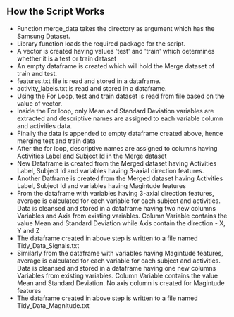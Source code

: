 ## How the Script Works

* Function merge_data takes the directory as argument which has the Samsung Dataset.
* Library function loads the required package for the script.
* A vector is created having values 'test' and 'train' which determines whether it is a test or train dataset
* An empty dataframe is created which will hold the Merge dataset of train and test.
* features.txt file is read and stored in a dataframe.
* activity_labels.txt is read and stored in a dataframe.
* Using the For Loop, test and train dataset is read from file based on the value of vector. 
* Inside the For loop, only Mean and Standard Deviation variables are extracted and descriptive names are assigned to each variable column and activities data.
* Finally the data is appended to empty dataframe created above, hence merging test and train data
* After the for loop, descriptive names are assigned to columns having Activities Label and Subject Id in the Merge dataset
* New Dataframe is created from the Merged dataset having Activities Label, Subject Id and variables having 3-axial direction features.
* Another Datframe is created from the Merged dataset having Activities Label, Subject Id and variables having Magintude features
* From the dataframe with variables having 3-axial direction features, average is calculated for each variable for each subject and activities. Data is cleansed and stored in a dataframe having two new columns Variables and Axis from existing variables. Column Variable contains the value Mean and Standard Deviation while Axis contain the direction - X, Y and Z
* The dataframe created in above step is written to a file named Tidy_Data_Signals.txt
* Similarly from the dataframe with variables having Magintude features, average is calculated for each variable for each subject and activities. Data is cleansed and stored in a dataframe having one new columns Variables from existing variables. Column Variable contains the value Mean and Standard Deviation. No axis column is created for Magintude features
* The dataframe created in above step is written to a file named Tidy_Data_Magnitude.txt
